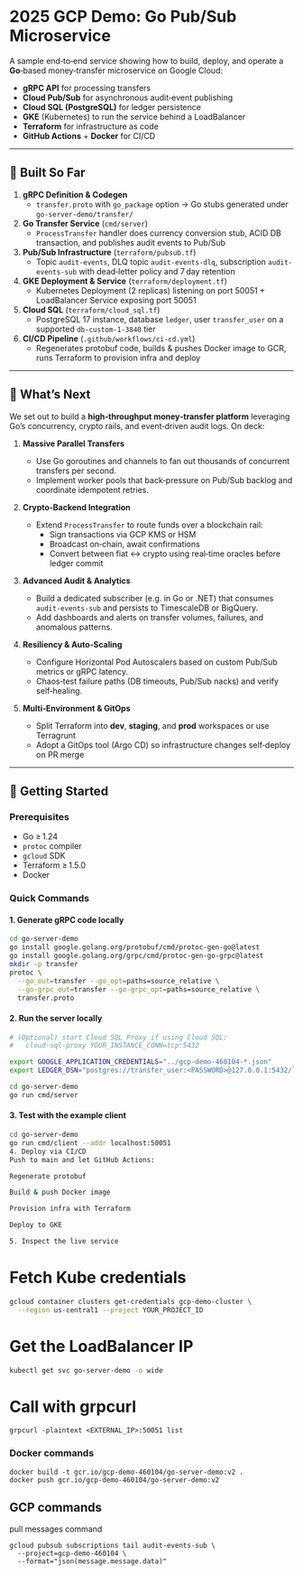 # 2025 GCP Demo: Go Pub/Sub Microservice

A sample end‑to‑end service showing how to build, deploy, and operate a **Go**‑based money‑transfer microservice on Google Cloud:

- **gRPC API** for processing transfers  
- **Cloud Pub/Sub** for asynchronous audit‑event publishing  
- **Cloud SQL (PostgreSQL)** for ledger persistence  
- **GKE** (Kubernetes) to run the service behind a LoadBalancer  
- **Terraform** for infrastructure as code  
- **GitHub Actions** + **Docker** for CI/CD  

---

## 🚀 Built So Far

1. **gRPC Definition & Codegen**  
   - `transfer.proto` with `go_package` option → Go stubs generated under `go-server-demo/transfer/`  
2. **Go Transfer Service** (`cmd/server`)  
   - `ProcessTransfer` handler does currency conversion stub, ACID DB transaction, and publishes audit events to Pub/Sub  
3. **Pub/Sub Infrastructure** (`terraform/pubsub.tf`)  
   - Topic `audit-events`, DLQ topic `audit-events-dlq`, subscription `audit-events-sub` with dead‑letter policy and 7 day retention  
4. **GKE Deployment & Service** (`terraform/deployment.tf`)  
   - Kubernetes Deployment (2 replicas) listening on port 50051 + LoadBalancer Service exposing port 50051  
5. **Cloud SQL** (`terraform/cloud_sql.tf`)  
   - PostgreSQL 17 instance, database `ledger`, user `transfer_user` on a supported `db-custom-1-3840` tier  
6. **CI/CD Pipeline** (`.github/workflows/ci-cd.yml`)  
   - Regenerates protobuf code, builds & pushes Docker image to GCR, runs Terraform to provision infra and deploy  

---

## 🔮 What’s Next

We set out to build a **high‑throughput money‑transfer platform** leveraging Go’s concurrency, crypto rails, and event‑driven audit logs. On deck:

1. **Massive Parallel Transfers**  
   - Use Go goroutines and channels to fan out thousands of concurrent transfers per second.  
   - Implement worker pools that back‑pressure on Pub/Sub backlog and coordinate idempotent retries.

2. **Crypto‑Backend Integration**  
   - Extend `ProcessTransfer` to route funds over a blockchain rail:  
     - Sign transactions via GCP KMS or HSM  
     - Broadcast on‑chain, await confirmations  
     - Convert between fiat ↔ crypto using real‑time oracles before ledger commit

3. **Advanced Audit & Analytics**  
   - Build a dedicated subscriber (e.g. in Go or .NET) that consumes `audit-events-sub` and persists to TimescaleDB or BigQuery.  
   - Add dashboards and alerts on transfer volumes, failures, and anomalous patterns.

4. **Resiliency & Auto‑Scaling**  
   - Configure Horizontal Pod Autoscalers based on custom Pub/Sub metrics or gRPC latency.  
   - Chaos‑test failure paths (DB timeouts, Pub/Sub nacks) and verify self‑healing.

5. **Multi‑Environment & GitOps**  
   - Split Terraform into **dev**, **staging**, and **prod** workspaces or use Terragrunt  
   - Adopt a GitOps tool (Argo CD) so infrastructure changes self‑deploy on PR merge

---

## 🏁 Getting Started

### Prerequisites

- Go ≥ 1.24  
- `protoc` compiler  
- `gcloud` SDK  
- Terraform ≥ 1.5.0  
- Docker  

### Quick Commands

#### 1. Generate gRPC code locally

```bash
cd go-server-demo
go install google.golang.org/protobuf/cmd/protoc-gen-go@latest
go install google.golang.org/grpc/cmd/protoc-gen-go-grpc@latest
mkdir -p transfer
protoc \
  --go_out=transfer --go_opt=paths=source_relative \
  --go-grpc_out=transfer --go-grpc_opt=paths=source_relative \
  transfer.proto
```

#### 2. Run the server locally

```bash
# (Optional) start Cloud SQL Proxy if using Cloud SQL:
#   cloud-sql-proxy YOUR_INSTANCE_CONN=tcp:5432

export GOOGLE_APPLICATION_CREDENTIALS="../gcp-demo-460104-*.json"
export LEDGER_DSN="postgres://transfer_user:<PASSWORD>@127.0.0.1:5432/ledger?sslmode=disable"

cd go-server-demo
go run cmd/server
```

#### 3. Test with the example client
```bash
cd go-server-demo
go run cmd/client --addr localhost:50051
4. Deploy via CI/CD
Push to main and let GitHub Actions:

Regenerate protobuf

Build & push Docker image

Provision infra with Terraform

Deploy to GKE

5. Inspect the live service
```

# Fetch Kube credentials
```bash
gcloud container clusters get-credentials gcp-demo-cluster \
  --region us-central1 --project YOUR_PROJECT_ID
```

# Get the LoadBalancer IP
```bash
kubectl get svc go-server-demo -o wide
```
# Call with grpcurl
```
grpcurl -plaintext <EXTERNAL_IP>:50051 list
```


### Docker commands
```
docker build -t gcr.io/gcp-demo-460104/go-server-demo:v2 .
docker push gcr.io/gcp-demo-460104/go-server-demo:v2
```

## GCP commands
pull messages command
```
gcloud pubsub subscriptions tail audit-events-sub \
  --project=gcp-demo-460104 \
  --format="json(message.message.data)"
```